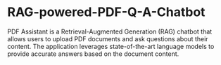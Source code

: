 # RAG-powered-PDF-Q-A-Chatbot
PDF Assistant is a Retrieval-Augmented Generation (RAG) chatbot that allows users to upload PDF documents and ask questions about their content. The application leverages state-of-the-art language models to provide accurate answers based on the document content.
